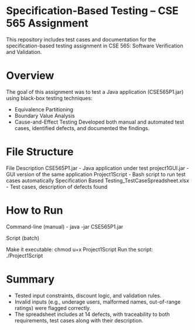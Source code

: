 # Specification-Based Testing – CSE 565 Assignment

This repository includes test cases and documentation for the specification-based testing assignment in CSE 565: Software Verification and Validation.

# Overview

The goal of this assignment was to test a Java application (CSE565P1.jar) using black-box testing techniques:

- Equivalence Partitioning
- Boundary Value Analysis
- Cause-and-Effect Testing
Developed both manual and automated test cases, identified defects, and documented the findings.

# File Structure

File	Description
CSE565P1.jar	- Java application under test
project1GUI.jar	- GUI version of the same application
Project1Script	- Bash script to run test cases automatically
Specification Based Testing_TestCaseSpreadsheet.xlsx	- Test cases, description of defects found

# How to Run

Command-line (manual) - java -jar CSE565P1.jar <name> <age> <user status> <reward status> <season> <category> <rating>

Script (batch)

Make it executable: chmod u+x Project1Script
Run the script: ./Project1Script
# Summary

- Tested input constraints, discount logic, and validation rules.
- Invalid inputs (e.g., underage users, malformed names, out-of-range ratings) were flagged correctly.
- The spreadsheet includes at 14 defects, with traceability to both requirements, test cases along with their description.
